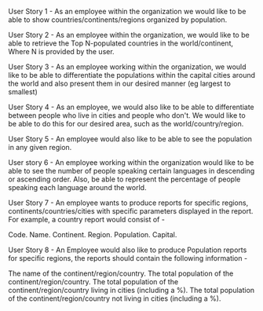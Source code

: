 User Story 1 - 
As an employee within the organization we would like to be able to show countries/continents/regions organized by population.

User Story 2 - 
As an employee within the organization, we would like to be able to retrieve the Top N-populated countries in the world/continent, Where N is provided by the user.

User Story 3 - 
As an employee working within the organization, we would like to be able to differentiate the populations within the capital cities around the world and also present them in our desired manner (eg largest to smallest)

User Story 4 - 
As an employee, we would also like to be able to differentiate between people who live in cities and people who don't. We would like to be able to do this for our desired area, such as the world/country/region.

User Story 5 - 
An employee would also like to be able to see the population in any given region.

User story 6 -
An employee working within the organization would like to be able to see the number of people speaking certain languages in descending or ascending order. Also, be able to represent the percentage of people speaking each language around the world. 

User Story 7 - 
An employee wants to produce reports for specific regions, continents/countries/cities with specific parameters displayed in the report. For example, a country report would consist of -

Code.
Name.
Continent.
Region.
Population.
Capital.

User Story 8 - 
An Employee would also like to produce Population reports for specific regions, the reports should contain the following information -

The name of the continent/region/country.
The total population of the continent/region/country.
The total population of the continent/region/country living in cities (including a %).
The total population of the continent/region/country not living in cities (including a %).

